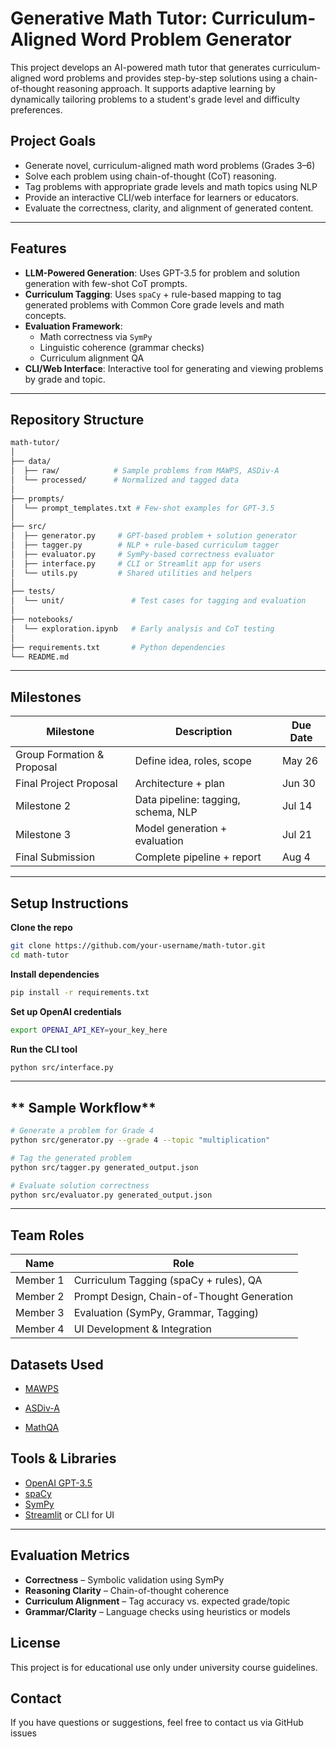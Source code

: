 


# Generative Math Tutor: Curriculum-Aligned Word Problem Generator

This project develops an AI-powered math tutor that generates curriculum-aligned word problems and provides step-by-step solutions using a chain-of-thought reasoning approach. It supports adaptive learning by dynamically tailoring problems to a student's grade level and difficulty preferences.

## Project Goals

- Generate novel, curriculum-aligned math word problems (Grades 3–6)
- Solve each problem using chain-of-thought (CoT) reasoning.
- Tag problems with appropriate grade levels and math topics using NLP
- Provide an interactive CLI/web interface for learners or educators.
- Evaluate the correctness, clarity, and alignment of generated content.

---

## Features

- **LLM-Powered Generation**: Uses GPT-3.5 for problem and solution generation with few-shot CoT prompts.
- **Curriculum Tagging**: Uses `spaCy` + rule-based mapping to tag generated problems with Common Core grade levels and math concepts.
- **Evaluation Framework**:
  - Math correctness via `SymPy`
  - Linguistic coherence (grammar checks)
  - Curriculum alignment QA
- **CLI/Web Interface**: Interactive tool for generating and viewing problems by grade and topic.

---

## Repository Structure

```bash
math-tutor/
│
├── data/
│  ├── raw/            # Sample problems from MAWPS, ASDiv-A
│  └── processed/      # Normalized and tagged data
│
├── prompts/
│  └── prompt_templates.txt # Few-shot examples for GPT-3.5
│
├── src/
│  ├── generator.py     # GPT-based problem + solution generator
│  ├── tagger.py        # NLP + rule-based curriculum tagger
│  ├── evaluator.py     # SymPy-based correctness evaluator
│  ├── interface.py     # CLI or Streamlit app for users
│  └── utils.py         # Shared utilities and helpers
│
├── tests/
│  └── unit/               # Test cases for tagging and evaluation
│
├── notebooks/
│  └── exploration.ipynb   # Early analysis and CoT testing
│
├── requirements.txt       # Python dependencies
└── README.md

```

---

## Milestones

| Milestone                  | Description                         | Due Date |
| -------------------------- | ----------------------------------- | -------- |
| Group Formation & Proposal | Define idea, roles, scope           | May 26   |
| Final Project Proposal     | Architecture + plan                 | Jun 30   |
| Milestone 2                | Data pipeline: tagging, schema, NLP | Jul 14   |
| Milestone 3                | Model generation + evaluation       | Jul 21   |
| Final Submission           | Complete pipeline + report          | Aug 4    |

---

## Setup Instructions

**Clone the repo**

```bash
git clone https://github.com/your-username/math-tutor.git
cd math-tutor
```

**Install dependencies**

```bash
pip install -r requirements.txt
```

**Set up OpenAI credentials**

```bash
export OPENAI_API_KEY=your_key_here
```

**Run the CLI tool**

```bash
python src/interface.py
```

------


## ** Sample Workflow**

```bash
# Generate a problem for Grade 4
python src/generator.py --grade 4 --topic "multiplication"

# Tag the generated problem
python src/tagger.py generated_output.json

# Evaluate solution correctness
python src/evaluator.py generated_output.json
```

------


## **Team Roles**



| **Name** | **Role**                                   |
| -------- | ------------------------------------------ |
| Member 1 | Curriculum Tagging (spaCy + rules), QA     |
| Member 2 | Prompt Design, Chain-of-Thought Generation |
| Member 3 | Evaluation (SymPy, Grammar, Tagging)       |
| Member 4 | UI Development & Integration               |



## **Datasets Used**


- [MAWPS](https://huggingface.co/datasets/MU-NLPC/Calc-mawps)

- [ASDiv-A](https://huggingface.co/datasets/MU-NLPC/Calc-asdiv_a)

- [MathQA](https://huggingface.co/datasets/allenai/math_qa)

  

## **Tools & Libraries**

- [OpenAI GPT-3.5](https://platform.openai.com/)
- [spaCy](https://spacy.io/)
- [SymPy](https://www.sympy.org/)
- [Streamlit](https://streamlit.io/) or CLI for UI

------

## **Evaluation Metrics**

- **Correctness** – Symbolic validation using SymPy
- **Reasoning Clarity** – Chain-of-thought coherence
- **Curriculum Alignment** – Tag accuracy vs. expected grade/topic
- **Grammar/Clarity** – Language checks using heuristics or models



## **License**

This project is for educational use only under university course guidelines.



## **Contact**

If you have questions or suggestions, feel free to contact us via GitHub issues
